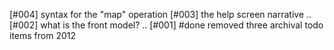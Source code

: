 [#004]       syntax for the "map" operation
[#003]       the help screen narrative ..
[#002]       what is the front model? ..
[#001] #done removed three archival todo items from 2012
